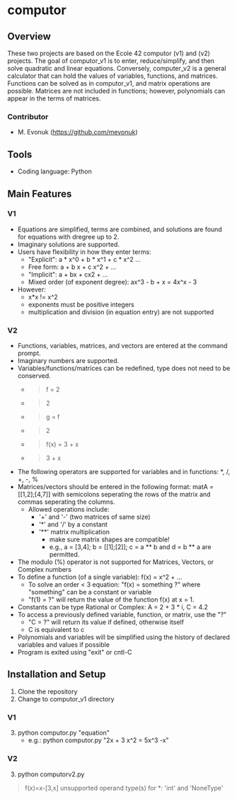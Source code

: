 # computor

## Overview
These two projects are based on the Ecole 42 computor (v1) and (v2) projects. The goal of computor_v1 is to enter, reduce/simplify, and then solve quadratic and linear equations. Conversely, computer_v2 is a general calculator that can hold the values of variables, functions, and matrices. Functions can be solved as in computor_v1, and matrix operations are possible. Matrices are not included in functions; however, polynomials can appear in the terms of matrices.

### Contributor
- M. Evonuk (https://github.com/mevonuk)

## Tools
- Coding language: Python

## Main Features

### V1
- Equations are simplified, terms are combined, and solutions are found for equations with dregree up to 2.
- Imaginary solutions are supported.
- Users have flexibility in how they enter terms:
	- "Explicit": a * x^0 + b * x^1 + c * x^2 ...
	- Free form: a + b x + c x^2 + ...
	- "Implicit": a + bx + cx2 + ...
	- Mixed order (of exponent degree): ax^3 - b + x = 4x^x - 3
- However:
	- x*x != x^2
	- exponents must be positive integers
	- multiplication and division (in equation entry) are not supported

### V2
- Functions, variables, matrices, and vectors are entered at the command prompt.
- Imaginary numbers are supported.
- Variables/functions/matrices can be redefined, type does not need to be conserved.
	- > f = 2
	- > 2
	- > g = f
	- > 2
	- > f(x) = 3 + x
	- > 3 + x
- The following operators are supported for variables and in functions: *, /, +, -, %
- Matrices/vectors should be entered in the following format: matA = [[1,2];[4,7]] with semicolons seperating the rows of the matrix and commas seperating the columns.
	- Allowed operations include:
		- '+' and '-' (two matrices of same size)
		- '*' and '/' by a constant
		- '**' matrix multiplication
			- make sure matrix shapes are compatible!
			- e.g., a = [3,4]; b = [[1];[2]]; c = a ** b and d = b ** a are permitted.
- The modulo (%) operator is not supported for Matrices, Vectors, or Complex numbers
- To define a function (of a single variable): f(x) = x^2 + ...
	- To solve an order < 3 equation: "f(x) = something ?" where "something" can be a constant or variable
	- "f(1) = ?" will return the value of the function f(x) at x = 1.
- Constants can be type Rational or Complex: A = 2 + 3 * i, C = 4.2
- To access a previously defined variable, function, or matrix, use the "?"
	- "C = ?" will return its value if defined, otherwise itself
	- C is equivalent to c
- Polynomials and variables will be simplified using the history of declared variables and values if possible
- Program is exited using "exit" or cntl-C

## Installation and Setup
1. Clone the repository
2. Change to computor_v1 directory

### V1
3. python computor.py "equation"
	- e.g.: python computor.py "2x + 3 x^2 = 5x^3 -x"

### V2
3. python computorv2.py

> f(x)=x-[3,x]
unsupported operand type(s) for *: 'int' and 'NoneType'